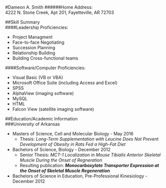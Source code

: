 #Dameon A. Smith
######Home Address:  
4222 N. Stone Creek, Apt 201, Fayetteville, AR 72703  

##Skill Summary  
####Leadership Proficiencies:  
* Project Managment
* Face-to-face Negotiating
* Succession Planning
* Relationship Building
* Building Cross-functional teams  

####Software/Computer Proficiencies:  
* Visual Basic (VB or VBA)
* Microsoft Office Suite (including Access and Excel)
* SPSS
* AlphaView (imaging software)
* MySQL
* HTML
* Falcon View (satellite imaging software)

##Education/Academic Information  
###University of Arkansas
* Masters of Science, Cell and Molecular Biology - May 2016  
  * Thesis: _Long-Term Supplementation with Leucine Does Not Prevent Development of Obesity in Rats Fed a High-Fat Diet_
* Bachelors of Science, Biology - December 2012  
  * Senior Thesis: _MCT-1 Localization in Mouse Tibialis Anterior Skeletal Muscle During the Onset of Regneration_
  * Resulting publication: **_Monocarboxylate Transporter Expression at the Onset of Skeletal Muscle Regeneration_**
* Bachelors of Science in Education, Pre-Professional Kinesiology - December 2012



